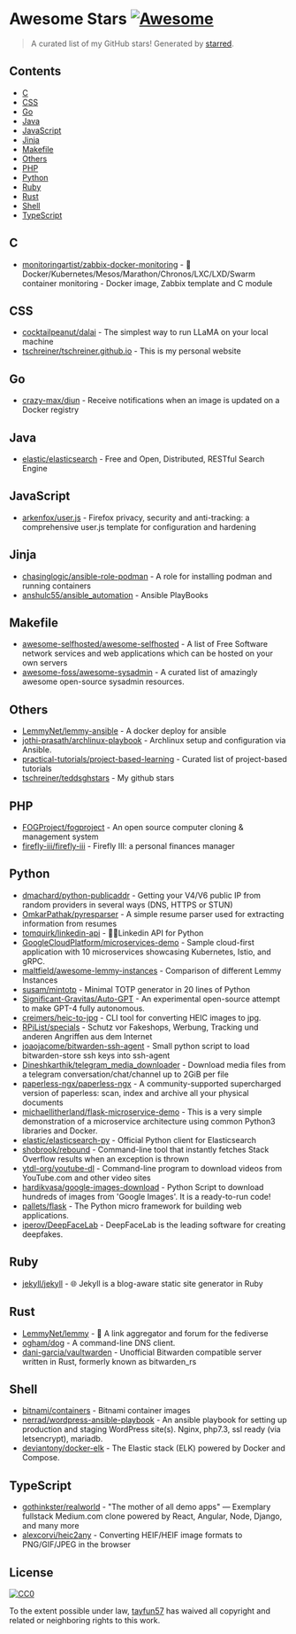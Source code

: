 <!--lint disable awesome-contributing awesome-license awesome-list-item match-punctuation no-repeat-punctuation no-undefined-references awesome-spell-check-->
# Awesome Stars [![Awesome](https://awesome.re/badge.svg)](https://github.com/sindresorhus/awesome)

> A curated list of my GitHub stars! Generated by [starred](https://github.com/maguowei/starred).

## Contents

- [C](#c)
- [CSS](#css)
- [Go](#go)
- [Java](#java)
- [JavaScript](#javascript)
- [Jinja](#jinja)
- [Makefile](#makefile)
- [Others](#others)
- [PHP](#php)
- [Python](#python)
- [Ruby](#ruby)
- [Rust](#rust)
- [Shell](#shell)
- [TypeScript](#typescript)

## C 

- [monitoringartist/zabbix-docker-monitoring](https://github.com/monitoringartist/zabbix-docker-monitoring) - :whale: Docker/Kubernetes/Mesos/Marathon/Chronos/LXC/LXD/Swarm container monitoring - Docker image, Zabbix template and C module

## CSS 

- [cocktailpeanut/dalai](https://github.com/cocktailpeanut/dalai) - The simplest way to run LLaMA on your local machine
- [tschreiner/tschreiner.github.io](https://github.com/tschreiner/tschreiner.github.io) - This is my personal website

## Go 

- [crazy-max/diun](https://github.com/crazy-max/diun) - Receive notifications when an image is updated on a Docker registry

## Java 

- [elastic/elasticsearch](https://github.com/elastic/elasticsearch) - Free and Open, Distributed, RESTful Search Engine

## JavaScript 

- [arkenfox/user.js](https://github.com/arkenfox/user.js) - Firefox privacy, security and anti-tracking: a comprehensive user.js template for configuration and hardening

## Jinja 

- [chasinglogic/ansible-role-podman](https://github.com/chasinglogic/ansible-role-podman) - A role for installing podman and running containers
- [anshulc55/ansible_automation](https://github.com/anshulc55/ansible_automation) - Ansible PlayBooks

## Makefile 

- [awesome-selfhosted/awesome-selfhosted](https://github.com/awesome-selfhosted/awesome-selfhosted) - A list of Free Software network services and web applications which can be hosted on your own servers
- [awesome-foss/awesome-sysadmin](https://github.com/awesome-foss/awesome-sysadmin) - A curated list of amazingly awesome open-source sysadmin resources.

## Others 

- [LemmyNet/lemmy-ansible](https://github.com/LemmyNet/lemmy-ansible) - A docker deploy for ansible
- [jothi-prasath/archlinux-playbook](https://github.com/jothi-prasath/archlinux-playbook) - Archlinux setup and configuration via Ansible.
- [practical-tutorials/project-based-learning](https://github.com/practical-tutorials/project-based-learning) - Curated list of project-based tutorials
- [tschreiner/teddsghstars](https://github.com/tschreiner/teddsghstars) - My github stars

## PHP 

- [FOGProject/fogproject](https://github.com/FOGProject/fogproject) - An open source computer cloning & management system
- [firefly-iii/firefly-iii](https://github.com/firefly-iii/firefly-iii) - Firefly III: a personal finances manager

## Python 

- [dmachard/python-publicaddr](https://github.com/dmachard/python-publicaddr) - Getting your V4/V6 public IP from random providers in several ways (DNS, HTTPS or STUN)
- [OmkarPathak/pyresparser](https://github.com/OmkarPathak/pyresparser) - A simple resume parser used for extracting information from resumes
- [tomquirk/linkedin-api](https://github.com/tomquirk/linkedin-api) - 👨‍💼Linkedin API for Python
- [GoogleCloudPlatform/microservices-demo](https://github.com/GoogleCloudPlatform/microservices-demo) - Sample cloud-first application with 10 microservices showcasing Kubernetes, Istio, and gRPC.
- [maltfield/awesome-lemmy-instances](https://github.com/maltfield/awesome-lemmy-instances) - Comparison of different Lemmy Instances
- [susam/mintotp](https://github.com/susam/mintotp) - Minimal TOTP generator in 20 lines of Python
- [Significant-Gravitas/Auto-GPT](https://github.com/Significant-Gravitas/Auto-GPT) - An experimental open-source attempt to make GPT-4 fully autonomous.
- [creimers/heic-to-jpg](https://github.com/creimers/heic-to-jpg) - CLI tool for converting HEIC images to jpg.
- [RPiList/specials](https://github.com/RPiList/specials) - Schutz vor Fakeshops, Werbung, Tracking und anderen Angriffen aus dem Internet
- [joaojacome/bitwarden-ssh-agent](https://github.com/joaojacome/bitwarden-ssh-agent) - Small python script to load bitwarden-store ssh keys into ssh-agent
- [Dineshkarthik/telegram_media_downloader](https://github.com/Dineshkarthik/telegram_media_downloader) - Download media files from a telegram conversation/chat/channel up to 2GiB per file
- [paperless-ngx/paperless-ngx](https://github.com/paperless-ngx/paperless-ngx) - A community-supported supercharged version of paperless: scan, index and archive all your physical documents
- [michaellitherland/flask-microservice-demo](https://github.com/michaellitherland/flask-microservice-demo) - This is a very simple demonstration of a microservice architecture using common Python3 libraries and Docker.
- [elastic/elasticsearch-py](https://github.com/elastic/elasticsearch-py) - Official Python client for Elasticsearch
- [shobrook/rebound](https://github.com/shobrook/rebound) - Command-line tool that instantly fetches Stack Overflow results when an exception is thrown
- [ytdl-org/youtube-dl](https://github.com/ytdl-org/youtube-dl) - Command-line program to download videos from YouTube.com and other video sites
- [hardikvasa/google-images-download](https://github.com/hardikvasa/google-images-download) - Python Script to download hundreds of images from 'Google Images'. It is a ready-to-run code!
- [pallets/flask](https://github.com/pallets/flask) - The Python micro framework for building web applications.
- [iperov/DeepFaceLab](https://github.com/iperov/DeepFaceLab) - DeepFaceLab is the leading software for creating deepfakes.

## Ruby 

- [jekyll/jekyll](https://github.com/jekyll/jekyll) - :globe_with_meridians: Jekyll is a blog-aware static site generator in Ruby

## Rust 

- [LemmyNet/lemmy](https://github.com/LemmyNet/lemmy) - 🐀 A link aggregator and forum for the fediverse
- [ogham/dog](https://github.com/ogham/dog) - A command-line DNS client.
- [dani-garcia/vaultwarden](https://github.com/dani-garcia/vaultwarden) - Unofficial Bitwarden compatible server written in Rust, formerly known as bitwarden_rs

## Shell 

- [bitnami/containers](https://github.com/bitnami/containers) - Bitnami container images
- [nerrad/wordpress-ansible-playbook](https://github.com/nerrad/wordpress-ansible-playbook) - An ansible playbook for setting up production and staging WordPress site(s).  Nginx, php7.3, ssl ready (via letsencrypt), mariadb.
- [deviantony/docker-elk](https://github.com/deviantony/docker-elk) - The Elastic stack (ELK) powered by Docker and Compose.

## TypeScript 

- [gothinkster/realworld](https://github.com/gothinkster/realworld) - "The mother of all demo apps" — Exemplary fullstack Medium.com clone powered by React, Angular, Node, Django, and many more
- [alexcorvi/heic2any](https://github.com/alexcorvi/heic2any) - Converting HEIF/HEIF image formats to PNG/GIF/JPEG in the browser


## License

[![CC0](http://mirrors.creativecommons.org/presskit/buttons/88x31/svg/cc-zero.svg)](https://creativecommons.org/publicdomain/zero/1.0/)

To the extent possible under law, [tayfun57](https://github.com/tayfun57) has waived all copyright and related or neighboring rights to this work.


